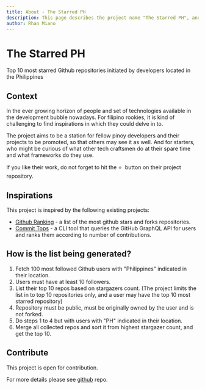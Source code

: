 ```yaml
---
title: About - The Starred PH
description: This page describes the project name "The Starred PH", and how it came to be.
author: Rhan Miano
---
```


# The Starred PH

Top 10 most starred Github repositories initiated by developers located in the Philippines

## Context

In the ever growing horizon of people and set of technologies available in the development bubble nowadays. For filipino rookies, it is kind of challenging to find inspirations in which they could delve in to.

The project aims to be a station for fellow pinoy developers and their projects to be promoted, so that others may see it as well. And for starters, who might be curious of what other tech craftsmen do at their spare time and what frameworks do they use.

If you like their work, do not forget to hit the ⭐ &nbsp;button on their project repository.
</span>

## Inspirations

This project is inspired by the following existing projects:

- [Github Ranking](https://github.com/EvanLi/Github-Ranking) - a list of the most github stars and forks repositories.
- [Commit Tops](https://github.com/lauripiispanen/most-active-github-users-counter) - a CLI tool that queries the GitHub GraphQL API for users and ranks them according to number of contributions.

## How is the list being generated?

1. Fetch 100 most followed Github users with "Philippines" indicated in their location.
2. Users must have at least 10 followers.
3. List their top 10 repos based on stargazers count. (The project limits the list in to top 10 repositories only, and a user may have the top 10 most starred repository)
4. Repository must be public, must be originally owned by the user and is not forked.
5. Do steps 1 to 4 but with users with "PH" indicated in their location.
6. Merge all collected repos and sort it from highest stargazer count, and get the top 10.

## Contribute

This project is open for contribution.

For more details please see [github](https://github.com/rhanmiano/the-starred-ph) repo.

